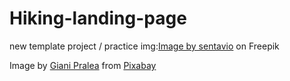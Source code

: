 # Hiking-landing-page
new template project / practice
img:<a href="https://www.freepik.com/free-vector/viking-head-helmet-silhouette-logo-negative-space-style_7057463.htm#query=viking%20logo&position=30&from_view=keyword&track=ais">Image by sentavio</a> on Freepik

Image by <a href="https://pixabay.com/users/giani-1202/?utm_source=link-attribution&utm_medium=referral&utm_campaign=image&utm_content=100367">Giani Pralea</a> from <a href="https://pixabay.com//?utm_source=link-attribution&utm_medium=referral&utm_campaign=image&utm_content=100367">Pixabay</a>